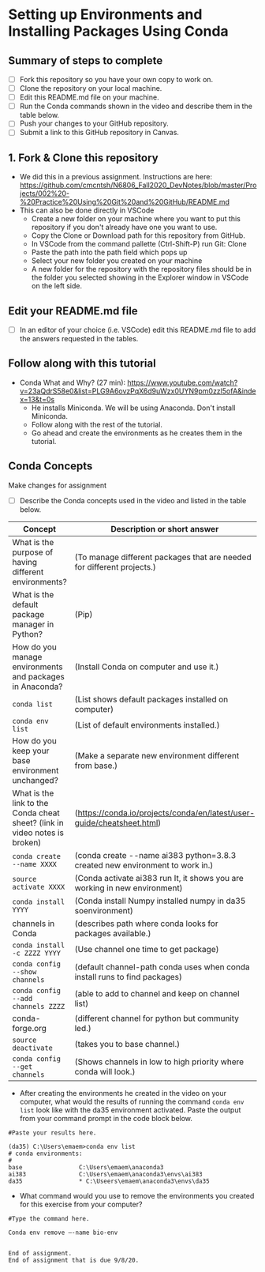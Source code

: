 # Setting up Environments and Installing Packages Using Conda

## Summary of steps to complete

- [ ] Fork this repository so you have your own copy to work on.
- [ ] Clone the repository on your local machine. 
- [ ] Edit this README.md file on your machine.
- [ ] Run the Conda commands shown in the video and describe them in the table below.
- [ ] Push your changes to your GitHub repository.
- [ ] Submit a link to this GitHub repository in Canvas.

## 1. Fork & Clone this repository

* We did this in a previous assignment. Instructions are here: https://github.com/cmcntsh/N6806_Fall2020_DevNotes/blob/master/Projects/002%20-%20Practice%20Using%20Git%20and%20GitHub/README.md
* This can also be done directly in VSCode
  * Create a new folder on your machine where you want to put this repository if you don't already have one you want to use.
  * Copy the Clone or Download path for this repository from GitHub.
  * In VSCode from the command pallette (Ctrl-Shift-P) run Git: Clone
  * Paste the path into the path field which pops up
  * Select your new folder you created on your machine
  * A new folder for the repository with the repository files should be in the folder you selected showing in the Explorer window in VSCode on the left side.
  
## Edit your README.md file

* [ ] In an editor of your choice (i.e. VSCode) edit this README.md file to add the answers requested in the tables.

## Follow along with this tutorial

* Conda What and Why? (27 min): https://www.youtube.com/watch?v=23aQdrS58e0&list=PLG9A6ovzPqX6d9uWzx0UYN9pm0zzl5ofA&index=13&t=0s
  * He installs Miniconda. We will be using Anaconda. Don't install Miniconda.
  * Follow along with the rest of the tutorial.
  * Go ahead and create the environments as he creates them in the tutorial.

## Conda Concepts
Make changes for assignment

* [ ] Describe the Conda concepts used in the video and listed in the table below.

|   Concept   |         Description or short answer         |
|     ---     |                     ---                     |
|What is the purpose of having different environments?     |(To manage different packages that are needed for different projects.)|
|What is the default package manager in Python?            |(Pip)|
|How do you manage environments and packages in Anaconda?  |(Install Conda on computer and use it.)|
|`conda list`       |(List shows default packages installed on computer)|
|`conda env list`       |(List of default environments installed.)|
|How do you keep your base environment unchanged?       |(Make a separate new environment different from base.)|
|What is the link to the Conda cheat sheet? (link in video notes is broken)      |(https://conda.io/projects/conda/en/latest/user-guide/cheatsheet.html)|
|`conda create --name XXXX`       |(conda create --name ai383 python=3.8.3 created new environment to work in.)|
|`source activate XXXX`       |(Conda activate ai383 run It, it shows you are working in new environment)|
|`conda install YYYY`       |(Conda install Numpy installed numpy in da35 soenvironment)|
|channels in Conda       |(describes path where conda looks for packages available.)|
|`conda install -c ZZZZ YYYY`       |(Use channel one time to get package)|
|`conda config --show channels`       |(default channel-path conda uses when conda install runs to find packages)|
|`conda config --add channels ZZZZ`       |(able to add to channel and keep on channel list)|
|conda-forge.org       |(different channel for python but community led.)|
|`source deactivate`       |(takes you to base channel.)|
|`conda config --get channels`       |(Shows channels in low to high priority where conda will look.)|

* After creating the environments he created in the video on your computer, what would the results of running the command `conda env list` look like with the da35 environment activated. Paste the output from your command prompt in the code block below.

```
#Paste your results here.

(da35) C:\Users\emaem>conda env list
# conda environments:
#
base				C:\Users\emaem\anaconda3
ai383				C:\Users\emaem\anaconda3\envs\ai383
da35			    * C:\Useers\emaem\anaconda3\envs\da35

```
* What command would you use to remove the environments you created for this exercise from your computer?

```
#Type the command here.

Conda env remove –-name bio-env


End of assignment.
End of assignment that is due 9/8/20.
```
